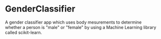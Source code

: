 # GenderClassifier
A gender classifier app which uses body mesurements to determine whether a person is "male" or "female" by using a Machine Learning library called scikit-learn.
